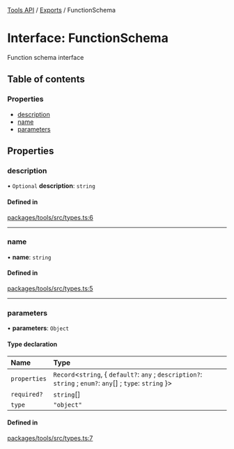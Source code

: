 <!-- 
 ⚠️  AUTO-GENERATED FILE - DO NOT EDIT MANUALLY
 This file is automatically generated by scripts/docs-generator.js
 To make changes, edit the source TypeScript files or update the generator script
-->

[Tools API](../../) / [Exports](../modules) / FunctionSchema

# Interface: FunctionSchema

Function schema interface

## Table of contents

### Properties

- [description](FunctionSchema#description)
- [name](FunctionSchema#name)
- [parameters](FunctionSchema#parameters)

## Properties

### description

• `Optional` **description**: `string`

#### Defined in

[packages/tools/src/types.ts:6](https://github.com/woojubb/robota/blob/5baf93af575921706aa46fe1ad8da7f17667ecdd/packages/tools/src/types.ts#L6)

___

### name

• **name**: `string`

#### Defined in

[packages/tools/src/types.ts:5](https://github.com/woojubb/robota/blob/5baf93af575921706aa46fe1ad8da7f17667ecdd/packages/tools/src/types.ts#L5)

___

### parameters

• **parameters**: `Object`

#### Type declaration

| Name | Type |
| :------ | :------ |
| `properties` | `Record`\<`string`, \{ `default?`: `any` ; `description?`: `string` ; `enum?`: `any`[] ; `type`: `string`  }\> |
| `required?` | `string`[] |
| `type` | ``"object"`` |

#### Defined in

[packages/tools/src/types.ts:7](https://github.com/woojubb/robota/blob/5baf93af575921706aa46fe1ad8da7f17667ecdd/packages/tools/src/types.ts#L7)
